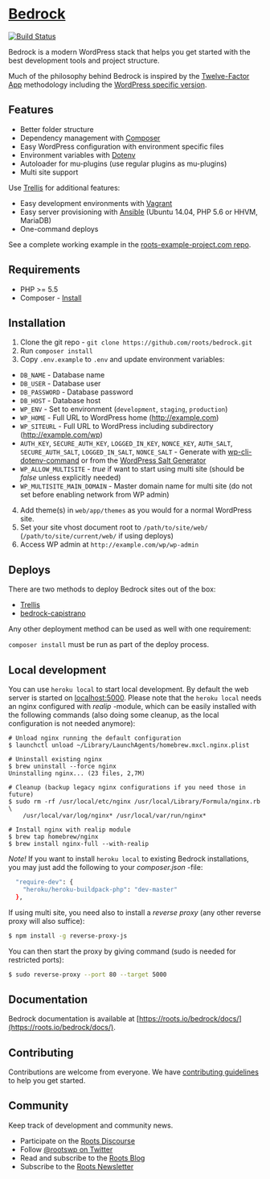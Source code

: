 # [Bedrock](https://roots.io/bedrock/)
[![Build Status](https://travis-ci.org/roots/bedrock.svg)](https://travis-ci.org/roots/bedrock)

Bedrock is a modern WordPress stack that helps you get started with the best development tools and project structure.

Much of the philosophy behind Bedrock is inspired by the [Twelve-Factor App](http://12factor.net/) methodology including the [WordPress specific version](https://roots.io/twelve-factor-wordpress/).

## Features

* Better folder structure
* Dependency management with [Composer](http://getcomposer.org)
* Easy WordPress configuration with environment specific files
* Environment variables with [Dotenv](https://github.com/vlucas/phpdotenv)
* Autoloader for mu-plugins (use regular plugins as mu-plugins)
* Multi site support

Use [Trellis](https://github.com/roots/trellis) for additional features:

* Easy development environments with [Vagrant](http://www.vagrantup.com/)
* Easy server provisioning with [Ansible](http://www.ansible.com/) (Ubuntu 14.04, PHP 5.6 or HHVM, MariaDB)
* One-command deploys

See a complete working example in the [roots-example-project.com repo](https://github.com/roots/roots-example-project.com).

## Requirements

* PHP >= 5.5
* Composer - [Install](https://getcomposer.org/doc/00-intro.md#installation-linux-unix-osx)

## Installation

1. Clone the git repo - `git clone https://github.com/roots/bedrock.git`
2. Run `composer install`
3. Copy `.env.example` to `.env` and update environment variables:
  * `DB_NAME` - Database name
  * `DB_USER` - Database user
  * `DB_PASSWORD` - Database password
  * `DB_HOST` - Database host
  * `WP_ENV` - Set to environment (`development`, `staging`, `production`)
  * `WP_HOME` - Full URL to WordPress home (http://example.com)
  * `WP_SITEURL` - Full URL to WordPress including subdirectory (http://example.com/wp)
  * `AUTH_KEY`, `SECURE_AUTH_KEY`, `LOGGED_IN_KEY`, `NONCE_KEY`, `AUTH_SALT`, `SECURE_AUTH_SALT`, `LOGGED_IN_SALT`, `NONCE_SALT` - Generate with [wp-cli-dotenv-command](https://github.com/aaemnnosttv/wp-cli-dotenv-command) or from the [WordPress Salt Generator](https://api.wordpress.org/secret-key/1.1/salt/)
  * `WP_ALLOW_MULTISITE` - *true* if want to start using multi site (should be *false* unless explicitly needed)
  * `WP_MULTISITE_MAIN_DOMAIN` - Master domain name for multi site (do not set before enabling network from WP admin)
4. Add theme(s) in `web/app/themes` as you would for a normal WordPress site.
5. Set your site vhost document root to `/path/to/site/web/` (`/path/to/site/current/web/` if using deploys)
6. Access WP admin at `http://example.com/wp/wp-admin`

## Deploys

There are two methods to deploy Bedrock sites out of the box:

* [Trellis](https://github.com/roots/trellis)
* [bedrock-capistrano](https://github.com/roots/bedrock-capistrano)

Any other deployment method can be used as well with one requirement:

`composer install` must be run as part of the deploy process.

## Local development

You can use `heroku local` to start local development. By default the web server is started on [localhost:5000](http://localhost:5000). Please note that the `heroku local` needs an nginx configured with *realip* -module, which can be easily installed with the following commands (also doing some cleanup, as the local configuration is not needed anymore):

```
# Unload nginx running the default configuration
$ launchctl unload ~/Library/LaunchAgents/homebrew.mxcl.nginx.plist

# Uninstall existing nginx
$ brew uninstall --force nginx
Uninstalling nginx... (23 files, 2,7M)

# Cleanup (backup legacy nginx configurations if you need those in future)
$ sudo rm -rf /usr/local/etc/nginx /usr/local/Library/Formula/nginx.rb \
    /usr/local/var/log/nginx* /usr/local/var/run/nginx*

# Install nginx with realip module
$ brew tap homebrew/nginx
$ brew install nginx-full --with-realip
```

*Note!* If you want to install `heroku local` to existing Bedrock installations, you may just add the following to your *composer.json* -file:

```sh
  "require-dev": {
    "heroku/heroku-buildpack-php": "dev-master"
  },
```

If using multi site, you need also to install a *reverse proxy* (any other reverse proxy will also suffice):

```sh
$ npm install -g reverse-proxy-js
```

You can then start the proxy by giving command (sudo is needed for restricted ports):

```sh
$ sudo reverse-proxy --port 80 --target 5000
```

## Documentation

Bedrock documentation is available at [https://roots.io/bedrock/docs/](https://roots.io/bedrock/docs/).

## Contributing

Contributions are welcome from everyone. We have [contributing guidelines](CONTRIBUTING.md) to help you get started.

## Community

Keep track of development and community news.

* Participate on the [Roots Discourse](https://discourse.roots.io/)
* Follow [@rootswp on Twitter](https://twitter.com/rootswp)
* Read and subscribe to the [Roots Blog](https://roots.io/blog/)
* Subscribe to the [Roots Newsletter](https://roots.io/subscribe/)
